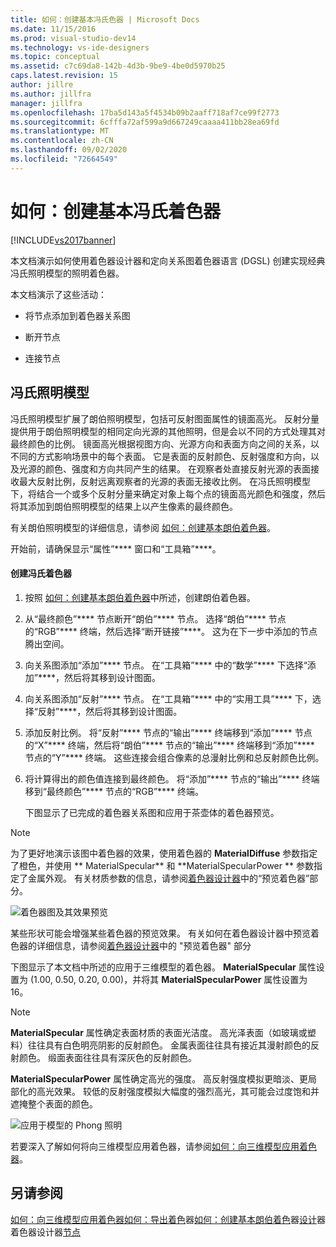 ```yaml
---
title: 如何：创建基本冯氏色器 | Microsoft Docs
ms.date: 11/15/2016
ms.prod: visual-studio-dev14
ms.technology: vs-ide-designers
ms.topic: conceptual
ms.assetid: c7c69da8-142b-4d3b-9be9-4be0d5970b25
caps.latest.revision: 15
author: jillre
ms.author: jillfra
manager: jillfra
ms.openlocfilehash: 17ba5d143a5f4534b09b2aaff718af7ce99f2773
ms.sourcegitcommit: 6cfffa72af599a9d667249caaaa411bb28ea69fd
ms.translationtype: MT
ms.contentlocale: zh-CN
ms.lasthandoff: 09/02/2020
ms.locfileid: "72664549"
---
```

# <a name="how-to-create-a-basic-phong-shader"></a>如何：创建基本冯氏着色器
[!INCLUDE[vs2017banner](../includes/vs2017banner.md)]

本文档演示如何使用着色器设计器和定向关系图着色器语言 (DGSL) 创建实现经典冯氏照明模型的照明着色器。

 本文档演示了这些活动：

- 将节点添加到着色器关系图

- 断开节点

- 连接节点

## <a name="the-phong-lighting-model"></a>冯氏照明模型
 冯氏照明模型扩展了朗伯照明模型，包括可反射图面属性的镜面高光。 反射分量提供用于朗伯照明模型的相同定向光源的其他照明，但是会以不同的方式处理其对最终颜色的比例。 镜面高光根据视图方向、光源方向和表面方向之间的关系，以不同的方式影响场景中的每个表面。 它是表面的反射颜色、反射强度和方向，以及光源的颜色、强度和方向共同产生的结果。 在观察者处直接反射光源的表面接收最大反射比例，反射远离观察者的光源的表面无接收比例。 在冯氏照明模型下，将结合一个或多个反射分量来确定对象上每个点的镜面高光颜色和强度，然后将其添加到朗伯照明模型的结果上以产生像素的最终颜色。

 有关朗伯照明模型的详细信息，请参阅 [如何：创建基本朗伯着色器](../designers/how-to-create-a-basic-lambert-shader.md)。

 开始前，请确保显示“属性”**** 窗口和“工具箱”****。

#### <a name="to-create-a-phong-shader"></a>创建冯氏着色器

1. 按照 [如何：创建基本朗伯着色器](../designers/how-to-create-a-basic-lambert-shader.md)中所述，创建朗伯着色器。

2. 从“最终颜色”**** 节点断开“朗伯”**** 节点。 选择“朗伯”**** 节点的“RGB”**** 终端，然后选择“断开链接”****。 这为在下一步中添加的节点腾出空间。

3. 向关系图添加“添加”**** 节点。 在“工具箱”**** 中的“数学”**** 下选择“添加”****，然后将其移到设计图面。

4. 向关系图添加“反射”**** 节点。 在“工具箱”**** 中的“实用工具”**** 下，选择“反射”****，然后将其移到设计图面。

5. 添加反射比例。 将“反射”**** 节点的“输出”**** 终端移到“添加”**** 节点的“X”**** 终端，然后将“朗伯”**** 节点的“输出”**** 终端移到“添加”**** 节点的“Y”**** 终端。 这些连接会组合像素的总漫射比例和总反射颜色比例。

6. 将计算得出的颜色值连接到最终颜色。 将“添加”**** 节点的“输出”**** 终端移到“最终颜色”**** 节点的“RGB”**** 终端。

   下图显示了已完成的着色器关系图和应用于茶壶体的着色器预览。

> [!NOTE]
> 为了更好地演示该图中着色器的效果，使用着色器的 **MaterialDiffuse** 参数指定了橙色，并使用 ** MaterialSpecular** 和 **MaterialSpecularPower ** 参数指定了金属外观。 有关材质参数的信息，请参阅[着色器设计器](../designers/shader-designer.md)中的“预览着色器”部分。

 ![着色器图及其效果预览](../designers/media/digit-lighting-graph.png "数字光-图形")

 某些形状可能会增强某些着色器的预览效果。 有关如何在着色器设计器中预览着色器的详细信息，请参阅[着色器设计器](../designers/shader-designer.md)中的 "预览着色器" 部分

 下图显示了本文档中所述的应用于三维模型的着色器。 **MaterialSpecular** 属性设置为 (1.00, 0.50, 0.20, 0.00)，并将其 **MaterialSpecularPower** 属性设置为 16。

> [!NOTE]
> **MaterialSpecular** 属性确定表面材质的表面光洁度。 高光泽表面（如玻璃或塑料）往往具有白色明亮阴影的反射颜色。 金属表面往往具有接近其漫射颜色的反射颜色。 缎面表面往往具有深灰色的反射颜色。
>
> **MaterialSpecularPower** 属性确定高光的强度。 高反射强度模拟更暗淡、更局部化的高光效果。 较低的反射强度模拟大幅度的强烈高光，其可能会过度饱和并遮掩整个表面的颜色。

 ![应用于模型的 Phong 照明](../designers/media/digit-lighting-model.png "数字照明模型")

 若要深入了解如何将向三维模型应用着色器，请参阅[如何：向三维模型应用着色器](../designers/how-to-apply-a-shader-to-a-3-d-model.md)。

## <a name="see-also"></a>另请参阅
 [如何：向三维模型应用着色器](../designers/how-to-apply-a-shader-to-a-3-d-model.md)[如何：导出着色](../designers/how-to-export-a-shader.md)器[如何：创建基本朗伯着色](../designers/how-to-create-a-basic-lambert-shader.md)器[设计](../designers/shader-designer.md)器着色器设计器[节点](../designers/shader-designer-nodes.md)
